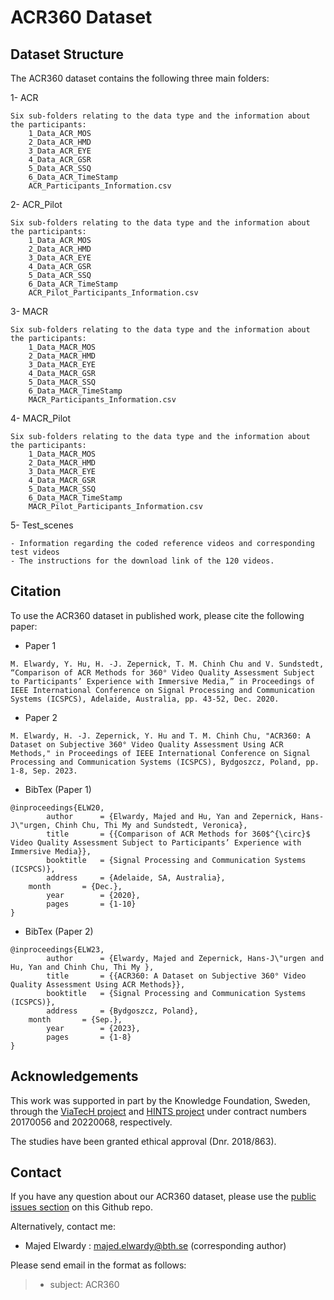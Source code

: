 # ACR360 Dataset


## Dataset Structure
The ACR360 dataset contains the following three main folders:


	
1- ACR

	Six sub-folders relating to the data type and the information about the participants:
		1_Data_ACR_MOS
		2_Data_ACR_HMD
		3_Data_ACR_EYE
		4_Data_ACR_GSR
		5_Data_ACR_SSQ
		6_Data_ACR_TimeStamp
		ACR_Participants_Information.csv

2- ACR_Pilot

	Six sub-folders relating to the data type and the information about the participants:
		1_Data_ACR_MOS
		2_Data_ACR_HMD
		3_Data_ACR_EYE
		4_Data_ACR_GSR
		5_Data_ACR_SSQ
		6_Data_ACR_TimeStamp
		ACR_Pilot_Participants_Information.csv
		
3- MACR

	Six sub-folders relating to the data type and the information about the participants:
		1_Data_MACR_MOS
		2_Data_MACR_HMD
		3_Data_MACR_EYE
		4_Data_MACR_GSR
		5_Data_MACR_SSQ
		6_Data_MACR_TimeStamp
		MACR_Participants_Information.csv

4- MACR_Pilot

	Six sub-folders relating to the data type and the information about the participants:
		1_Data_MACR_MOS
		2_Data_MACR_HMD
		3_Data_MACR_EYE
		4_Data_MACR_GSR
		5_Data_MACR_SSQ
		6_Data_MACR_TimeStamp
		MACR_Pilot_Participants_Information.csv

5- Test_scenes

	- Information regarding the coded reference videos and corresponding test videos
	- The instructions for the download link of the 120 videos.



## Citation
To use the ACR360 dataset in published work, please cite the following paper:

- Paper 1
```
M. Elwardy, Y. Hu, H. -J. Zepernick, T. M. Chinh Chu and V. Sundstedt, “Comparison of ACR Methods for 360° Video Quality Assessment Subject to Participants’ Experience with Immersive Media,” in Proceedings of IEEE International Conference on Signal Processing and Communication Systems (ICSPCS), Adelaide, Australia, pp. 43-52, Dec. 2020.

```

- Paper 2
```
M. Elwardy, H. -J. Zepernick, Y. Hu and T. M. Chinh Chu, "ACR360: A Dataset on Subjective 360° Video Quality Assessment Using ACR Methods," in Proceedings of IEEE International Conference on Signal Processing and Communication Systems (ICSPCS), Bydgoszcz, Poland, pp. 1-8, Sep. 2023.
```

- BibTex (Paper 1)
```
@inproceedings{ELW20,
    	author		= {Elwardy, Majed and Hu, Yan and Zepernick, Hans-J\"urgen, Chinh Chu, Thi My and Sundstedt, Veronica},
    	title		= {{Comparison of ACR Methods for 360$^{\circ}$ Video Quality Assessment Subject to Participants’ Experience with Immersive Media}},
    	booktitle	= {Signal Processing and Communication Systems (ICSPCS)},
    	address		= {Adelaide, SA, Australia},
	month		= {Dec.},
    	year		= {2020},
     	pages		= {1-10}
}
```

- BibTex (Paper 2)
```
@inproceedings{ELW23,
    	author		= {Elwardy, Majed and Zepernick, Hans-J\"urgen and Hu, Yan and Chinh Chu, Thi My },
    	title		= {{ACR360: A Dataset on Subjective 360° Video Quality Assessment Using ACR Methods}},
    	booktitle	= {Signal Processing and Communication Systems (ICSPCS)},
    	address		= {Bydgoszcz, Poland},
	month		= {Sep.},
    	year		= {2023},
     	pages		= {1-8}
}
```



## Acknowledgements

This work was supported in part by the Knowledge Foundation, Sweden, through the [ViaTecH project](https://a.bth.se/viatech-synergy/) and [HINTS project](https://a.bth.se/hints/) under contract numbers 20170056 and 20220068, respectively. 

The studies have been granted ethical approval (Dnr. 2018/863).



## Contact
If you have any question about our ACR360 dataset, please use the [public issues section](https://github.com/MajedElwardy/ACR360/issues) on this Github repo. 

Alternatively, contact me:
- Majed Elwardy : majed.elwardy@bth.se (corresponding author)


Please send email in the format as follows:

> * subject: ACR360


